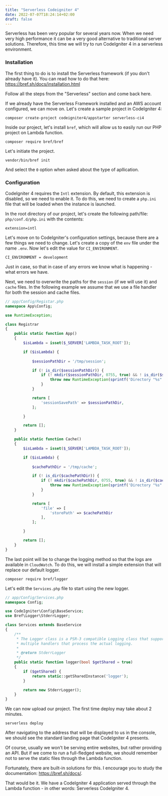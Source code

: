 ```yaml
---
title: "Serverless Codeigniter 4"
date: 2022-07-07T18:24:14+02:00
draft: false
---
```


Serverless has been very popular for several years now. When we need very high performance it can be a very good alternative to traditional server solutions. Therefore, this time we will try to run CodeIgniter 4 in a serverless environment.

### Installation

The first thing to do is to install the Serverless framework (if you don't already have it). You can read how to do that here: https://bref.sh/docs/installation.html

Follow all the steps from the "Serverless" section and come back here.

If we already have the Serverless Framework installed and an AWS account configured, we can move on. Let's create a sample project in CodeIgniter 4:

```cli
composer create-project codeigniter4/appstarter serverless-ci4
```
Inside our project, let's install `bref`, which will allow us to easily run our PHP project on Lambda function.

```cli
composer require bref/bref
```

Let's initiate the project.

```
vendor/bin/bref init
```

And select the `0` option when asked about the type of apllication.

### Configuration

CodeIgniter 4 requires the `Intl` extension. By default, this extension is disabled, so we need to enable it. 
To do this, we need to create a `php.ini` file that will be loaded when the instance is launched.

In the root directory of our project, let's create the following path/file: `php/conf.d/php.ini` with the contents:
```
extension=intl
```

Let's move on to CodeIgniter's configuration settings, because there are a few things we need to change.
Let's create a copy of the `env` file under the name `.env`. Now let's edit the value for `CI_ENVIRONMENT`.

```cli 
CI_ENVIRONMENT = development
```
Just in case, so that in case of any errors we know what is happening - what errors we have.

Next, we need to overwrite the paths for the `session` (if we will use it) and `cache` files. In the following example 
we assume that we use a file handler for both the session and cache files.

```php
// app/Config/Registar.php
namespace App\Config;

use RuntimeException;

class Registrar
{
    public static function App()
    {
        $isLambda = isset($_SERVER['LAMBDA_TASK_ROOT']);

        if ($isLambda) {
            
            $sessionPathDir = '/tmp/session';

            if (! is_dir($sessionPathDir)) {
                if (! mkdir($sessionPathDir, 0755, true) && ! is_dir($sessionPathDir)) {
                    throw new RuntimeException(sprintf('Directory "%s" cannot be created', $sessionPathDir));
                }
            }

            return [
                'sessionSavePath' => $sessionPathDir,
            ];

        }

        return [];
    }

    public static function Cache()
    {
        $isLambda = isset($_SERVER['LAMBDA_TASK_ROOT']);

        if ($isLambda) {
            
            $cachePathDir = '/tmp/cache';

            if (! is_dir($cachePathDir)) {
                if (! mkdir($cachePathDir, 0755, true) && ! is_dir($cachePathDir)) {
                    throw new RuntimeException(sprintf('Directory "%s" cannot be created', $cachePathDir));
                }
            }

            return [
                'file' => [
                    'storePath' => $cachePathDir
                ],
            ];

        }

        return [];
    }
}
```

The last point will be to change the logging method so that the logs are available in `CloudWatch`.
To do this, we will install a simple extension that will replace our default logger.

```cli
composer require bref/logger
```

Let's edit the `Services.php` file to start using the new logger.

```php
// app/Config/Services.php
namespace Config;

use CodeIgniter\Config\BaseService;
use Bref\Logger\StderrLogger;

class Services extends BaseService
{
    /**
     * The Logger class is a PSR-3 compatible Logging class that supports
     * multiple handlers that process the actual logging.
     *
     * @return StderrLogger
     */
    public static function logger(bool $getShared = true)
    {
        if ($getShared) {
            return static::getSharedInstance('logger');
        }

        return new StderrLogger();
    }
}

```

We can now upload our project. The first time deploy may take about 2 minutes.

```
serverless deploy
```

After navigating to the address that will be displayed to us in the console, we should see the standard landing page that CodeIgniter 4 presents.

Of course, usually we won't be serving entire websites, but rather providing an API.
But if we come to run a full-fledged website, we should remember not to serve the static files through the Lambda function.

Fortunately, there are built-in solutions for this. I encourage you to study the documentation: https://bref.sh/docs/.

That would be it. We have a CodeIgniter 4 application served through the Lambda function - in other words: Serverless CodeIgniter 4.
